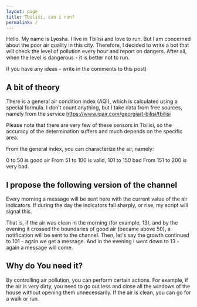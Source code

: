 ```yaml
---
layout: page
title: Tbilisi, can i run?
permalink: /
---
```


Hello. My name is Lyosha. I live in Tbilisi and love to run. But I am concerned about the poor air quality in this city. Therefore, I decided to write a bot that will check the level of pollution every hour and report on dangers. After all, when the level is dangerous - it is better not to run.

If you have any ideas - write in the comments to this post)

## A bit of theory 

There is a general air condition index (AQI), which is calculated using a special formula. I don’t count anything, but I take data from free sources, namely from the service https://www.iqair.com/georgia/t-bilisi/tbilisi

Please note that there are very few of these sensors in Tbilisi, so the accuracy of the determination suffers and much depends on the specific area.  

From the general index, you can characterize the air, namely:

0 to 50 is good air
From 51 to 100 is valid,
101 to 150 bad
From 151 to 200 is very bad.


## I propose the following version of the channel 

Every morning a message will be sent here with the current value of the air indicators.
If during the day the indicators fall sharply, or rise, my script will signal this.

That is, if the air was clean in the morning (for example, 13), and by the evening it crossed the boundaries of good air (became above 50), a notification will be sent to the channel. Then, let's say the growth continued to 101 - again we get a message. And in the evening I went down to 13 - again a message will come.


## Why do You need it? 

By controlling air pollution, you can perform certain actions. For example, if the air is very dirty, you need to go out less and close all the windows of the house without opening them unnecessarily. If the air is clean, you can go for a walk or run.

